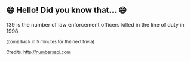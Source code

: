 ## 😄 Hello! Did you know that... 😄
139 is the number of law enforcement officers killed in the line of duty in 1998.

<sup>(come back in 5 minutes for the next trivia)</sup>


<sup>Credits: http://numbersapi.com</sup>
